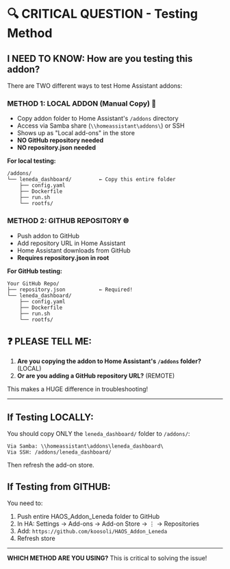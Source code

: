 # 🔍 CRITICAL QUESTION - Testing Method

## I NEED TO KNOW: How are you testing this addon?

There are TWO different ways to test Home Assistant addons:

### METHOD 1: LOCAL ADDON (Manual Copy) 📁
- Copy addon folder to Home Assistant's `/addons` directory
- Access via Samba share (`\\homeassistant\addons\`) or SSH
- Shows up as "Local add-ons" in the store
- **NO GitHub repository needed**
- **NO repository.json needed**

**For local testing:**
```
/addons/
└── leneda_dashboard/         ← Copy this entire folder
    ├── config.yaml
    ├── Dockerfile
    ├── run.sh
    └── rootfs/
```

### METHOD 2: GITHUB REPOSITORY 🌐
- Push addon to GitHub
- Add repository URL in Home Assistant
- Home Assistant downloads from GitHub
- **Requires repository.json in root**

**For GitHub testing:**
```
Your GitHub Repo/
├── repository.json           ← Required!
└── leneda_dashboard/
    ├── config.yaml
    ├── Dockerfile  
    ├── run.sh
    └── rootfs/
```

## ❓ PLEASE TELL ME:

1. **Are you copying the addon to Home Assistant's `/addons` folder?** (LOCAL)
2. **Or are you adding a GitHub repository URL?** (REMOTE)

This makes a HUGE difference in troubleshooting!

---

## If Testing LOCALLY:

You should copy ONLY the `leneda_dashboard/` folder to `/addons/`:

```
Via Samba: \\homeassistant\addons\leneda_dashboard\
Via SSH: /addons/leneda_dashboard/
```

Then refresh the add-on store.

## If Testing from GITHUB:

You need to:
1. Push entire HAOS_Addon_Leneda folder to GitHub
2. In HA: Settings → Add-ons → Add-on Store → ⋮ → Repositories
3. Add: `https://github.com/koosoli/HAOS_Addon_Leneda`
4. Refresh store

---

**WHICH METHOD ARE YOU USING?** This is critical to solving the issue!
